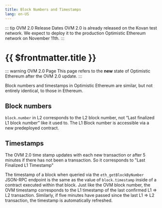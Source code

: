 ```yaml
---
title: Block Numbers and Timestamps
lang: en-US
---
```


::: tip OVM 2.0 Release Dates
OVM 2.0 is already released on the Kovan test network.
We expect to deploy it to the production Optimistic Ethereum network on November 11th.
:::


# {{ $frontmatter.title }}

::: warning OVM 2.0 Page
This page refers to the **new** state of Optimistic Ethereum after the
OVM 2.0 update. 
:::

Block numbers and timestamps in Optimistic Ethereum are similar, but not entirely identical, to those in Ethereum.

## Block numbers

`block.number` in L2 corresponds to the L2 block number, not “Last finalized L1 block number” like it used to. The L1 Block number is accessible via a new predeployed contract.


## Timestamps

The OVM 2.0 time stamp updates with each new transaction or after 5 minutes if there has not been a transaction. So it corresponds to "Last Finalized L1 Timestamp" 

The timestamp of a block when queried via the `eth_getBlockByNumber` JSON-RPC endpoint is the same as the value of `block.timestamp` inside of a contract executed within that block.
Just like the OVM block number, the OVM timestamp corresponds to the L1 timestamp of the last confirmed L1 ⇒ L2 transaction.
Similarly, if five minutes have passed since the last L1 ⇒ L2 transaction, the timestamp is automatically refreshed.

